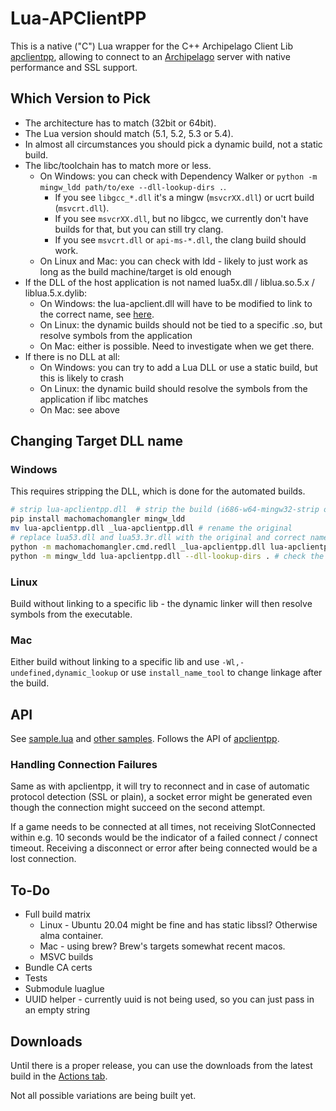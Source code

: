 # Lua-APClientPP

This is a native ("C") Lua wrapper for the C++ Archipelago Client Lib
[apclientpp](https://github.com/black-sliver/apclientpp),
allowing to connect to an [Archipelago](https://archipelago.gg/) server with native performance and SSL support.


## Which Version to Pick

* The architecture has to match (32bit or 64bit).
* The Lua version should match (5.1, 5.2, 5.3 or 5.4).
* In almost all circumstances you should pick a dynamic build, not a static build.
* The libc/toolchain has to match more or less.
  * On Windows: you can check with Dependency Walker or `python -m mingw_ldd path/to/exe --dll-lookup-dirs .`.
    * If you see `libgcc_*.dll` it's a mingw (`msvcrXX.dll`) or ucrt build (`msvcrt.dll`).
    * If you see `msvcrXX.dll`, but no libgcc, we currently don't have builds for that, but you can still try clang.
    * If you see `msvcrt.dll` or `api-ms-*.dll`, the clang build should work.
  * On Linux and Mac: you can check with ldd - likely to just work as long as the build machine/target is old enough
* If the DLL of the host application is not named lua5x.dll / liblua.so.5.x / liblua.5.x.dylib:
  * On Windows: the lua-apclient.dll will have to be modified to link to the correct name, see [here](#changing-target-dll-name).
  * On Linux: the dynamic builds should not be tied to a specific .so, but resolve symbols from the application
  * On Mac: either is possible. Need to investigate when we get there.
* If there is no DLL at all:
  * On Windows: you can try to add a Lua DLL or use a static build, but this is likely to crash
  * On Linux: the dynamic build should resolve the symbols from the application if libc matches
  * On Mac: see above


## Changing Target DLL name

### Windows

This requires stripping the DLL, which is done for the automated builds.

```bash
# strip lua-apclientpp.dll  # strip the build (i686-w64-mingw32-strip or whatever)
pip install machomachomangler mingw_ldd
mv lua-apclientpp.dll _lua-apclientpp.dll # rename the original
# replace lua53.dll and lua53.3r.dll with the original and correct names below
python -m machomachomangler.cmd.redll _lua-apclientpp.dll lua-apclientpp.dll lua53.dll Lua5.3.3r.dll
python -m mingw_ldd lua-apclientpp.dll --dll-lookup-dirs . # check the result, or use Dependency Walker
```

### Linux

Build without linking to a specific lib - the dynamic linker will then resolve symbols from the executable.

### Mac

Either build without linking to a specific lib and use `-Wl,-undefined,dynamic_lookup`
or use `install_name_tool` to change linkage after the build.


## API

See [sample.lua](https://github.com/black-sliver/lua-apclientpp/blob/main/samples/sample.lua)
and [other samples](https://github.com/black-sliver/lua-apclientpp/tree/main/samples).
Follows the API of [apclientpp](https://github.com/black-sliver/apclientpp).

### Handling Connection Failures

Same as with apclientpp, it will try to reconnect and in case of automatic protocol detection (SSL or plain), a socket
error might be generated even though the connection might succeed on the second attempt.

If a game needs to be connected at all times, not receiving SlotConnected within e.g. 10 seconds would be the indicator
of a failed connect / connect timeout. Receiving a disconnect or error after being connected would be a lost connection.


## To-Do

* Full build matrix
  * Linux - Ubuntu 20.04 might be fine and has static libssl? Otherwise alma container.
  * Mac - using brew? Brew's targets somewhat recent macos.
  * MSVC builds
* Bundle CA certs
* Tests
* Submodule luaglue
* UUID helper - currently uuid is not being used, so you can just pass in an empty string


## Downloads

Until there is a proper release, you can use the downloads from the latest build in the
[Actions tab](https://github.com/black-sliver/lua-apclientpp/actions).

Not all possible variations are being built yet.
